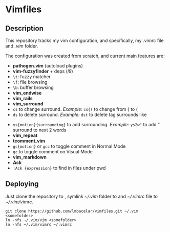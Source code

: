 # Vimfiles

## Description
This repository tracks my vim configuration, and specifically, my _.vimrc_ file and _.vim_ folder.

The configuration was created from scratch, and current main features are:

* __pathogen.vim__ (autoload plugins)
* __vim-fuzzyfinder__ + deps (_l9_)
 * `\t`: fuzzy matcher
 * `\f`: file browsing
 * `\b`: buffer browsing
* __vim_endwise__
* __vim_rails__
* __vim_surround__
 * `cs` to change surround. _Example:_ `cs{(` to change from { to (
 * `ds` to delete surround. _Example:_ `dst` to delete tag surrounds like <p></p>
 * `ys{motion}{surrounding}` to add surrounding. _Example:_ `ys2w"` to add " surround to next 2 words
* __vim_repeat__
* __tcomment_vim__
 * `gc{motion}` or `gcc` to toggle comment in Normal Mode
 * `gc` to toggle comment on Visual Mode
* __vim_markdown__
* __Ack__
 * `:Ack {expression}` to find in files under pwd

## Deploying
Just clone the repository to <somefolder>, symlink _~/.vim_ folder to <somefolder> and _~/.vimrc_ file to _~/.vim/vimrc_.

    git clone https://github.com/lmbacelar/vimfiles.git ~/.vim <somefolder>
    ln -nfs ~/.vim/vim <somefolder>
    ln -nfs ~/.vim/vimrc ~/.vimrc
